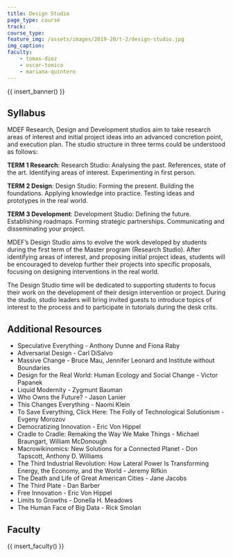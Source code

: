 ```yaml
---
title: Design Studio
page_type: course
track:
course_type:
feature_img: /assets/images/2019-20/t-2/design-studio.jpg
img_caption: 
faculty: 
    - tomas-diez
    - oscar-tomico
    - mariana-quintero
---
```


{{ insert_banner() }}

## Syllabus

MDEF Research, Design and Development studios aim to take research areas of interest and initial project ideas into an advanced concretion point, and execution plan. The studio structure in three terms could be understood as follows:

**TERM 1 Research**:  Research Studio: Analysing the past. References, state of the art. Identifying areas of interest. Experimenting in first person.

**TERM 2 Design**: Design Studio: Forming the present. Building the foundations. Applying knowledge into practice. Testing ideas and prototypes in the real world.

**TERM 3 Development**: Development Studio: Defining the future. Establishing roadmaps. Forming strategic partnerships. Communicating and disseminating your project.

MDEF’s Design Studio aims to evolve the work developed by students during the first term of the Master program (Research Studio). After identifying areas of interest, and proposing initial project ideas, students will be encouraged to develop further their projects into specific proposals, focusing on designing interventions in the real world.

The Design Studio time will be dedicated to supporting students to focus their work on the development of their design intervention or project. During the studio, studio leaders will bring invited guests to introduce topics of interest to the process and to participate in tutorials during the desk crits.

## Additional Resources

- Speculative Everything - Anthony Dunne and Fiona Raby
- Adversarial Design - Carl DiSalvo
- Massive Change - Bruce Mau, Jennifer Leonard and Institute without Boundaries
- Design for the Real World: Human Ecology and Social Change - Victor Papanek
- Liquid Modernity - Zygmunt Bauman
- Who Owns the Future? - Jason Lanier
- This Changes Everything - Naomi Klein
- To Save Everything, Click Here: The Folly of Technological Solutionism - Evgeny Morozov
- Democratizing Innovation - Eric Von Hippel
- Cradle to Cradle: Remaking the Way We Make Things - Michael Braungart, William McDonough
- Macrowikinomics: New Solutions for a Connected Planet - Don Tapscott, Anthony D. Williams
- The Third Industrial Revolution: How Lateral Power Is Transforming Energy, the Economy, and the World - Jeremy Rifkin
- The Death and Life of Great American Cities - Jane Jacobs
- The Third Plate - Dan Barber
- Free Innovation - Eric Von Hippel
- Limits to Growths - Donella H. Meadows
- The Human Face of Big Data - Rick Smolan

## Faculty

{{ insert_faculty() }}